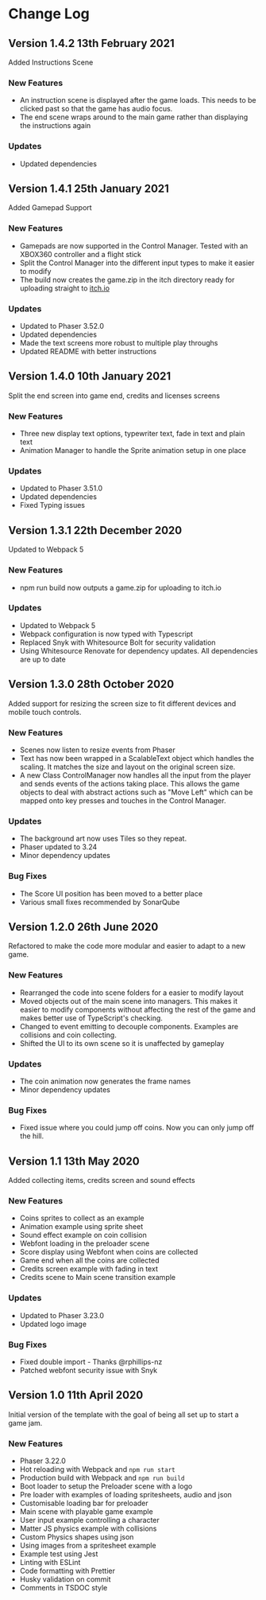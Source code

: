 # Change Log

## Version 1.4.2 13th February 2021

Added Instructions Scene

### New Features

-   An instruction scene is displayed after the game loads. This needs to be clicked past so that the game has audio focus.
-   The end scene wraps around to the main game rather than displaying the instructions again

### Updates

-   Updated dependencies

## Version 1.4.1 25th January 2021

Added Gamepad Support

### New Features

-   Gamepads are now supported in the Control Manager. Tested with an XBOX360 controller and a flight stick
-   Split the Control Manager into the different input types to make it easier to modify
-   The build now creates the game.zip in the itch directory ready for uploading straight to [itch.io](https://itch.io/docs/creators/html5)

### Updates

-   Updated to Phaser 3.52.0
-   Updated dependencies
-   Made the text screens more robust to multiple play throughs
-   Updated README with better instructions

## Version 1.4.0 10th January 2021

Split the end screen into game end, credits and licenses screens

### New Features

-   Three new display text options, typewriter text, fade in text and plain text
-   Animation Manager to handle the Sprite animation setup in one place

### Updates

-   Updated to Phaser 3.51.0
-   Updated dependencies
-   Fixed Typing issues

## Version 1.3.1 22th December 2020

Updated to Webpack 5

### New Features

-   npm run build now outputs a game.zip for uploading to itch.io

### Updates

-   Updated to Webpack 5
-   Webpack configuration is now typed with Typescript
-   Replaced Snyk with Whitesource Bolt for security validation
-   Using Whitesource Renovate for dependency updates. All dependencies are up to date

## Version 1.3.0 28th October 2020

Added support for resizing the screen size to fit different devices and mobile touch controls.

### New Features

-   Scenes now listen to resize events from Phaser
-   Text has now been wrapped in a ScalableText object which handles the scaling. It matches the size and layout on the original screen size.
-   A new Class ControlManager now handles all the input from the player and sends events of the actions taking place. This allows the game objects to deal with abstract actions such as "Move Left" which can be mapped onto key presses and touches in the Control Manager.

### Updates

-   The background art now uses Tiles so they repeat.
-   Phaser updated to 3.24
-   Minor dependency updates

### Bug Fixes

-   The Score UI position has been moved to a better place
-   Various small fixes recommended by SonarQube

## Version 1.2.0 26th June 2020

Refactored to make the code more modular and easier to adapt to a new game.

### New Features

-   Rearranged the code into scene folders for a easier to modify layout
-   Moved objects out of the main scene into managers. This makes it easier to modify components without affecting the rest of the game and makes better use of TypeScript's checking.
-   Changed to event emitting to decouple components. Examples are collisions and coin collecting.
-   Shifted the UI to its own scene so it is unaffected by gameplay

### Updates

-   The coin animation now generates the frame names
-   Minor dependency updates

### Bug Fixes

-   Fixed issue where you could jump off coins. Now you can only jump off the hill.

## Version 1.1 13th May 2020

Added collecting items, credits screen and sound effects

### New Features

-   Coins sprites to collect as an example
-   Animation example using sprite sheet
-   Sound effect example on coin collision
-   Webfont loading in the preloader scene
-   Score display using Webfont when coins are collected
-   Game end when all the coins are collected
-   Credits screen example with fading in text
-   Credits scene to Main scene transition example

### Updates

-   Updated to Phaser 3.23.0
-   Updated logo image

### Bug Fixes

-   Fixed double import - Thanks @rphillips-nz
-   Patched webfont security issue with Snyk

## Version 1.0 11th April 2020

Initial version of the template with the goal of being all set up to start a game jam.

### New Features

-   Phaser 3.22.0
-   Hot reloading with Webpack and `npm run start`
-   Production build with Webpack and `npm run build`
-   Boot loader to setup the Preloader scene with a logo
-   Pre loader with examples of loading spritesheets, audio and json
-   Customisable loading bar for preloader
-   Main scene with playable game example
-   User input example controlling a character
-   Matter JS physics example with collisions
-   Custom Physics shapes using json
-   Using images from a spritesheet example
-   Example test using Jest
-   Linting with ESLint
-   Code formatting with Prettier
-   Husky validation on commit
-   Comments in TSDOC style
